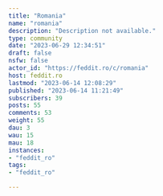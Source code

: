 ```yaml
---
title: "Romania" 
name: "romania"
description: "Description not available."
type: community
date: "2023-06-29 12:34:51"
draft: false
nsfw: false
actor_id: "https://feddit.ro/c/romania"
host: feddit.ro
lastmod: "2023-06-14 12:08:29"
published: "2023-06-14 11:21:49"
subscribers: 39
posts: 55
comments: 53
weight: 55
dau: 3
wau: 15
mau: 18
instances:
- "feddit_ro"
tags: 
- "feddit_ro"

---
```

